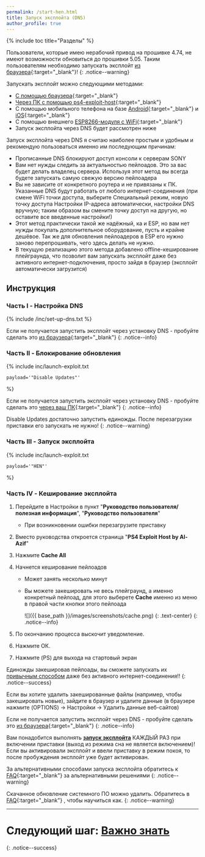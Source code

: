 ```yaml
---
permalink: /start-hen.html
title: Запуск эксплойта (DNS)
author_profile: true
---
```

{% include toc title="Разделы" %}

Пользователи, которые имею нерабочий привод на прошивке 4.74, не имеют возможности обновиться до прошивки 5.05. Таким пользователям необходимо запускать эксплойт [из браузера](start-hen-browser){:target="_blank"}!
{: .notice--warning}


Запускать эксплойт можно следующими методами: 
* [С помощью браузера](start-hen-browser){:target="_blank"}
* [Через ПК с помощью ps4-exploit-host](payloads){:target="_blank"}
* С помощью мобильного телефона на базе [Android](https://4pda.ru/forum/index.php?showtopic=885825&view=findpost&p=70298081){:target="_blank"} и [iOS](https://vk.com/@jailbreakps4-instrukciya-dlya-zapuska-eksploita-s-pomoschu-ios){:target="_blank"}
* С помощью внешнего [ESP8266-модуля с WiFi](https://4pda.ru/forum/index.php?showtopic=885825&st=1520#entry73705006){:target="_blank"}
* Запуск эксплойта через DNS будет рассмотрен ниже 
	
Запуск эксплойта через DNS я считаю наиболее простым и удобным и рекомендую пользоваться именно им последующим причинам:
* Прописанные DNS блокируют доступ консоли к серверам SONY
* Вам нет нужды следить за актуальностью пейлоадов. Это за вас будет делать владелец сервера. Используя этот метод вы всегда будете запускать самую свежую версию пейлоадера
* Вы не зависите от конкретного роутера и не привязаны к ПК. Указанные DNS будут работать от любого интернет-соединения (при смене WiFi точки доступа, выберите Специальный режим, новую точку доступа Настройки IP-адреса автоматически, настройки DNS вручную; таким образом вы смените точку доступ на другую, но оставите все введенные настройки!)
* Этот метод практически такой же надёжный, ка и ESP, но вам нет нужды покупать дополнительное оборудование, пусть и крайне дешёвое. Так же для обновления пейлоадеров в ESP его нужно заново перепрошивать, чего здесь делать не нужно. 
* В текущую реализацию этого метода добавлено offline-кеширование плейграунда, что позволит вам запускать эксплойт даже без активного интернет-подключения, просто зайдя в браузер (эксплойт автоматически загрузится)


## Инструкция
		
### Часть I - Настройка DNS
		
{% include /inc/set-up-dns.txt %}

Если не получается запустить эксплойт через установку DNS - пробуйте сделать это [из браузера](start-hen-browser){:target="_blank"}
{: .notice--info}

### Часть II - Блокирование обновления

{% include inc/launch-exploit.txt 

	payload='"Disable Updates"'

%}

Если не получается запустить эксплойт через установку DNS - пробуйте сделать это [через ваш ПК](payloads){:target="_blank"}
{: .notice--info}

Disable Updates достаточно запустить единожды. После перезагрузки приставки его запускать не нужно!
{: .notice--warning}

### Часть III - Запуск эксплойта

{% include inc/launch-exploit.txt 

	payload='"HEN"'

%}

### Часть IV - Кеширование эксплойта

1. Перейдите в Настройки в пункт "**Руководство пользователя/полезная информация**", "**Руководство пользователя**"
	+ При возникновении ошибки перезагрузите приставку
1. Вместо руководства откроется страница "**PS4 Exploit Host by Al-Azif**" 
1. Нажмите **Cache All**
1. Начнется кеширование пейлоадов
	* Может занять несколько минут
	* Вы можете закешировать не весь плейграунд, а именно конкретный пейлоад, для этого выберете **Cache** именно из меню в правой части кнопки этого пейлоада 
	
		![]({{ base_path }}/images/screenshots/cache.png) 
		{: .text-center}
		{: .notice--info}


1. По окончанию процесса выскочит уведомление.
1. Нажмите ОК.
1. Нажмите (PS) для выхода на стартовый экран

Единожды закешировав пейлоады, вы сможете запускать их [привычным способом](#%D0%A7%D0%B0%D1%81%D1%82%D1%8C-iii---%D0%97%D0%B0%D0%BF%D1%83%D1%81%D0%BA-%D1%8D%D0%BA%D1%81%D0%BF%D0%BB%D0%BE%D0%B9%D1%82%D0%B0) даже без активного интернет-соединения!!
{: .notice--success}

Если вы хотите удалить закешированные файлы (например, чтобы закешировать новые), зайдите в браузер и удалите данные (в браузере нажмите (OPTIONS) -> Настройки -> Удалить данные веб-сайтов)

Если не получается запустить эксплойт через DNS - пробуйте сделать это [из браузера](start-hen-browser){:target="_blank"}
{: .notice--info}

Вам понадобится выполнять **[запуск эксплойта](#%D0%A7%D0%B0%D1%81%D1%82%D1%8C-iii---%D0%97%D0%B0%D0%BF%D1%83%D1%81%D0%BA-%D1%8D%D0%BA%D1%81%D0%BF%D0%BB%D0%BE%D0%B9%D1%82%D0%B0)** КАЖДЫЙ РАЗ при включении приставки (выход из режима сна не является включением)! Если вы активировали эксплойт и ввели приставку в режим покоя, то после пробуждения эксплойт уже будет активирован. 

За альтернативными способами запуска эксплойта обратитесь к [FAQ](faq#%D0%B2-%D0%BC%D0%BE%D0%B6%D0%BD%D0%BE-%D0%BB%D0%B8-%D1%85%D0%BE%D1%81%D1%82%D0%B8%D1%82%D1%8C-%D1%8D%D0%BA%D1%81%D0%BF%D0%BB%D0%BE%D0%B9%D1%82-%D0%BD%D0%B0-%D0%BC%D0%BE%D0%B1%D0%B8%D0%BB%D1%8C%D0%BD%D0%BE%D0%BC-%D1%82%D0%B5%D0%BB%D0%B5%D1%84%D0%BE%D0%BD%D0%B5){:target="_blank"} за альтернативными решениями
{: .notice--warning}

Скачанное обновление системного ПО можно удалить. Обратитесь в [FAQ](faq#%D0%B2-%D0%BF%D1%80%D0%B8%D1%81%D1%82%D0%B0%D0%B2%D0%BA%D0%B0-%D1%81%D0%BA%D0%B0%D1%87%D0%B0%D0%BB%D0%B0-%D0%BE%D0%B1%D0%BD%D0%BE%D0%B2%D0%BB%D0%B5%D0%BD%D0%B8%D0%B5-%D0%B8-%D0%BF%D1%80%D0%BE%D1%81%D0%B8%D1%82-%D0%BE%D0%B1%D0%BD%D0%BE%D0%B2%D0%B8%D1%82%D1%8C%D1%81%D1%8F-%D0%BA%D0%B0%D0%BA-%D1%83%D0%B4%D0%B0%D0%BB%D0%B8%D1%82%D1%8C){:target="_blank"} , чтобы научиться как.
{: .notice--warning}

___

# Следующий шаг: [Важно знать](info) 
{: .notice--success}